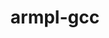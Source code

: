 ---
title: "armpl-gcc"
layout: cache
categories: [package, develop-2023-05-18]
meta: {"versions": ["23.04_gcc-12.2"], "compilers": ["gcc@=12.3.0"], "oss": ["amzn2"], "platforms": ["linux"], "targets": ["neoverse_n1"], "stacks": ["aws-pcluster-neoverse_n1", "aws-pcluster-neoverse_v1", "root"], "num_specs": 2, "num_specs_by_stack": {"root": 2, "aws-pcluster-neoverse_v1": 2, "aws-pcluster-neoverse_n1": 2}}
spec_details: [{"hash": "zyjpekbtrqlkse5wdiuobswwkrni22ja", "compiler": "gcc@=12.3.0", "versions": ["23.04_gcc-12.2"], "os": "amzn2", "platform": "linux", "target": "neoverse_n1", "variants": ["build_system=generic", "~ilp64", "+shared", "threads=openmp"], "stacks": ["root", "aws-pcluster-neoverse_v1", "aws-pcluster-neoverse_n1"], "size": "-", "tarball": "https://binaries.spack.io/releases/develop-2023-05-18/build_cache/linux-amzn2-neoverse_n1/gcc-12.3.0/armpl-gcc-23.04_gcc-12.2/linux-amzn2-neoverse_n1-gcc-12.3.0-armpl-gcc-23.04_gcc-12.2-zyjpekbtrqlkse5wdiuobswwkrni22ja.spack"}, {"hash": "4hffz6jxpjb4tmf6qtnb33rnv5bwehqz", "compiler": "gcc@=12.3.0", "versions": ["23.04_gcc-12.2"], "os": "amzn2", "platform": "linux", "target": "neoverse_n1", "variants": ["build_system=generic", "~ilp64", "+shared", "threads=none"], "stacks": ["root", "aws-pcluster-neoverse_v1", "aws-pcluster-neoverse_n1"], "size": "-", "tarball": "https://binaries.spack.io/releases/develop-2023-05-18/build_cache/linux-amzn2-neoverse_n1/gcc-12.3.0/armpl-gcc-23.04_gcc-12.2/linux-amzn2-neoverse_n1-gcc-12.3.0-armpl-gcc-23.04_gcc-12.2-4hffz6jxpjb4tmf6qtnb33rnv5bwehqz.spack"}]
---